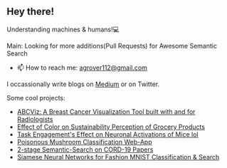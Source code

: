 
<!--
**Agrover112/Agrover112** is a ✨ _special_ ✨ repository because its `README.md` (this file) appears on your GitHub profile.
Here are some ideas to get you started:

- 🔭 I’m currently working on ...
- 🌱 I’m currently learning ...
- 👯 I’m looking to collaborate on ...
- 🤔 I’m looking for help with ...
- 💬 Ask me about ...
- 📫 How to reach me: ...
- 😄 Pronouns: ...
- ⚡ Fun fact: ...
-->
## Hey there!
Understanding machines  & humans!💻



Main: Looking for more additions(Pull Requests)  for Awesome Semantic Search 

-  📫 How to reach me:  agrover112@gmail.com

I occassionally write blogs on [Medium](https://medium.com/@agrover112) or on Twitter.

Some cool projects:
- [ABCViz: A Breast Cancer Visualization Tool built with and for Radiologists](https://abc-viz.vercel.app/)
- [Effect of Color on Sustainability Perception of Grocery Products](https://github.com/Agrover112/DM2350-Human-Perception)
- [Task Engagement's Effect on Neuronal Activations of Mice lol](https://github.com/Agrover112/nma-cn-project)
- [Poisonous Mushroom Classification Web-App](https://github.com/Agrover112/streamlit-mushrooms)
- [2-stage Semantic-Search on CORD-19 Papers](https://github.com/Agrover112/context_rank)
- [Siamese Neural Networks for Fashion MNIST Classification & Search](https://github.com/Agrover112/SiameseNet-Search)
